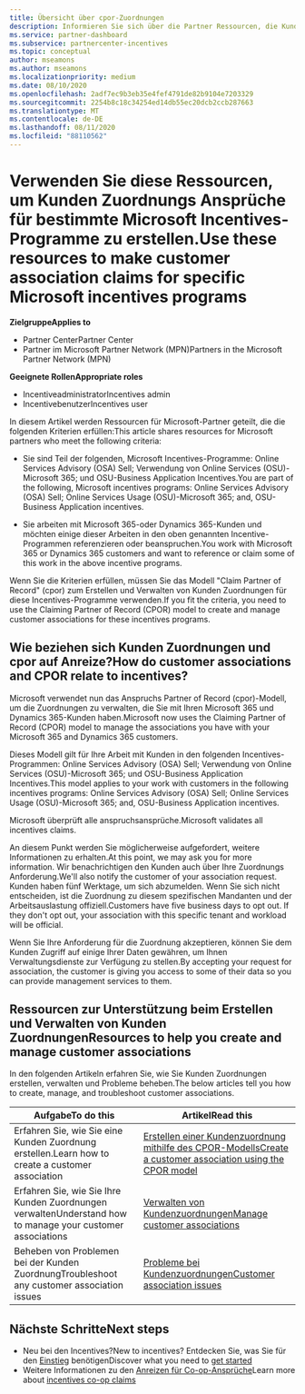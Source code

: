 ```yaml
---
title: Übersicht über cpor-Zuordnungen
description: Informieren Sie sich über die Partner Ressourcen, die Kunden bestimmten Incentive-Programmen über das Anspruchs Partner of Record-Modell (cpor) zuordnen müssen.
ms.service: partner-dashboard
ms.subservice: partnercenter-incentives
ms.topic: conceptual
author: mseamons
ms.author: mseamons
ms.localizationpriority: medium
ms.date: 08/10/2020
ms.openlocfilehash: 2adf7ec9b3eb35e4fef4791de82b9104e7203329
ms.sourcegitcommit: 2254b8c18c34254ed14db55ec20dcb2ccb287663
ms.translationtype: MT
ms.contentlocale: de-DE
ms.lasthandoff: 08/11/2020
ms.locfileid: "88110562"
---
```

# <a name="use-these-resources-to-make-customer-association-claims-for-specific-microsoft-incentives-programs"></a><span data-ttu-id="87164-103">Verwenden Sie diese Ressourcen, um Kunden Zuordnungs Ansprüche für bestimmte Microsoft Incentives-Programme zu erstellen.</span><span class="sxs-lookup"><span data-stu-id="87164-103">Use these resources to make customer association claims for specific Microsoft incentives programs</span></span>

<span data-ttu-id="87164-104">**Zielgruppe**</span><span class="sxs-lookup"><span data-stu-id="87164-104">**Applies to**</span></span>

- <span data-ttu-id="87164-105">Partner Center</span><span class="sxs-lookup"><span data-stu-id="87164-105">Partner Center</span></span>
- <span data-ttu-id="87164-106">Partner im Microsoft Partner Network (MPN)</span><span class="sxs-lookup"><span data-stu-id="87164-106">Partners in the Microsoft Partner Network (MPN)</span></span>

<span data-ttu-id="87164-107">**Geeignete Rollen**</span><span class="sxs-lookup"><span data-stu-id="87164-107">**Appropriate roles**</span></span>

- <span data-ttu-id="87164-108">Incentiveadministrator</span><span class="sxs-lookup"><span data-stu-id="87164-108">Incentives admin</span></span>
- <span data-ttu-id="87164-109">Incentivebenutzer</span><span class="sxs-lookup"><span data-stu-id="87164-109">Incentives user</span></span>

<span data-ttu-id="87164-110">In diesem Artikel werden Ressourcen für Microsoft-Partner geteilt, die die folgenden Kriterien erfüllen:</span><span class="sxs-lookup"><span data-stu-id="87164-110">This article shares resources for Microsoft partners who meet the following criteria:</span></span>

- <span data-ttu-id="87164-111">Sie sind Teil der folgenden, Microsoft Incentives-Programme: Online Services Advisory (OSA) Sell; Verwendung von Online Services (OSU)-Microsoft 365; und OSU-Business Application Incentives.</span><span class="sxs-lookup"><span data-stu-id="87164-111">You are part of the following, Microsoft incentives programs: Online Services Advisory (OSA) Sell; Online Services Usage (OSU)-Microsoft 365; and, OSU-Business Application incentives.</span></span>

- <span data-ttu-id="87164-112">Sie arbeiten mit Microsoft 365-oder Dynamics 365-Kunden und möchten einige dieser Arbeiten in den oben genannten Incentive-Programmen referenzieren oder beanspruchen.</span><span class="sxs-lookup"><span data-stu-id="87164-112">You work with Microsoft 365 or Dynamics 365 customers and want to reference or claim some of this work in the above incentive programs.</span></span>

<span data-ttu-id="87164-113">Wenn Sie die Kriterien erfüllen, müssen Sie das Modell "Claim Partner of Record" (cpor) zum Erstellen und Verwalten von Kunden Zuordnungen für diese Incentives-Programme verwenden.</span><span class="sxs-lookup"><span data-stu-id="87164-113">If you fit the criteria, you need to use the Claiming Partner of Record (CPOR) model to create and manage customer associations for these incentives programs.</span></span>
 
## <a name="how-do-customer-associations-and-cpor-relate-to-incentives"></a><span data-ttu-id="87164-114">Wie beziehen sich Kunden Zuordnungen und cpor auf Anreize?</span><span class="sxs-lookup"><span data-stu-id="87164-114">How do customer associations and CPOR relate to incentives?</span></span>

<span data-ttu-id="87164-115">Microsoft verwendet nun das Anspruchs Partner of Record (cpor)-Modell, um die Zuordnungen zu verwalten, die Sie mit Ihren Microsoft 365 und Dynamics 365-Kunden haben.</span><span class="sxs-lookup"><span data-stu-id="87164-115">Microsoft now uses the Claiming Partner of Record (CPOR) model to manage the associations you have with your Microsoft 365 and Dynamics 365 customers.</span></span>

<span data-ttu-id="87164-116">Dieses Modell gilt für Ihre Arbeit mit Kunden in den folgenden Incentives-Programmen: Online Services Advisory (OSA) Sell; Verwendung von Online Services (OSU)-Microsoft 365; und OSU-Business Application Incentives.</span><span class="sxs-lookup"><span data-stu-id="87164-116">This model applies to your work with customers in the following incentives programs: Online Services Advisory (OSA) Sell; Online Services Usage (OSU)-Microsoft 365; and, OSU-Business Application incentives.</span></span>

<span data-ttu-id="87164-117">Microsoft überprüft alle anspruchsansprüche.</span><span class="sxs-lookup"><span data-stu-id="87164-117">Microsoft validates all incentives claims.</span></span>

<span data-ttu-id="87164-118">An diesem Punkt werden Sie möglicherweise aufgefordert, weitere Informationen zu erhalten.</span><span class="sxs-lookup"><span data-stu-id="87164-118">At this point, we may ask you for more information.</span></span> <span data-ttu-id="87164-119">Wir benachrichtigen den Kunden auch über Ihre Zuordnungs Anforderung.</span><span class="sxs-lookup"><span data-stu-id="87164-119">We'll also notify the customer of your association request.</span></span> <span data-ttu-id="87164-120">Kunden haben fünf Werktage, um sich abzumelden. Wenn Sie sich nicht entscheiden, ist die Zuordnung zu diesem spezifischen Mandanten und der Arbeitsauslastung offiziell.</span><span class="sxs-lookup"><span data-stu-id="87164-120">Customers have five business days to opt out. If they don't opt out, your association with this specific tenant and workload will be official.</span></span>

<span data-ttu-id="87164-121">Wenn Sie Ihre Anforderung für die Zuordnung akzeptieren, können Sie dem Kunden Zugriff auf einige Ihrer Daten gewähren, um Ihnen Verwaltungsdienste zur Verfügung zu stellen.</span><span class="sxs-lookup"><span data-stu-id="87164-121">By accepting your request for association, the customer is giving you access to some of their data so you can provide management services to them.</span></span> 

## <a name="resources-to-help-you-create-and-manage-customer-associations"></a><span data-ttu-id="87164-122">Ressourcen zur Unterstützung beim Erstellen und Verwalten von Kunden Zuordnungen</span><span class="sxs-lookup"><span data-stu-id="87164-122">Resources to help you create and manage customer associations</span></span>

<span data-ttu-id="87164-123">In den folgenden Artikeln erfahren Sie, wie Sie Kunden Zuordnungen erstellen, verwalten und Probleme beheben.</span><span class="sxs-lookup"><span data-stu-id="87164-123">The below articles tell you how to create, manage, and troubleshoot customer associations.</span></span>

|  <span data-ttu-id="87164-124">**Aufgabe**</span><span class="sxs-lookup"><span data-stu-id="87164-124">**To do this**</span></span>  |  <span data-ttu-id="87164-125">**Artikel**</span><span class="sxs-lookup"><span data-stu-id="87164-125">**Read this**</span></span>  |
|--------------|-----------|
| <span data-ttu-id="87164-126">Erfahren Sie, wie Sie eine Kunden Zuordnung erstellen.</span><span class="sxs-lookup"><span data-stu-id="87164-126">Learn how to create a customer association</span></span>  | [<span data-ttu-id="87164-127">Erstellen einer Kundenzuordnung mithilfe des CPOR-Modells</span><span class="sxs-lookup"><span data-stu-id="87164-127">Create a customer association using the CPOR model</span></span>](submit-osa-claim.md)  |
|<span data-ttu-id="87164-128">Erfahren Sie, wie Sie Ihre Kunden Zuordnungen verwalten</span><span class="sxs-lookup"><span data-stu-id="87164-128">Understand how to manage your customer associations</span></span>  | [<span data-ttu-id="87164-129">Verwalten von Kundenzuordnungen</span><span class="sxs-lookup"><span data-stu-id="87164-129">Manage customer associations</span></span>](incentives-manage-customer-associations.md)  |
|<span data-ttu-id="87164-130">Beheben von Problemen bei der Kunden Zuordnung</span><span class="sxs-lookup"><span data-stu-id="87164-130">Troubleshoot any customer association issues</span></span>  | [<span data-ttu-id="87164-131">Probleme bei Kundenzuordnungen</span><span class="sxs-lookup"><span data-stu-id="87164-131">Customer association issues</span></span>](incentives-customer-association-issues.md)  |

## <a name="next-steps"></a><span data-ttu-id="87164-132">Nächste Schritte</span><span class="sxs-lookup"><span data-stu-id="87164-132">Next steps</span></span>

- <span data-ttu-id="87164-133">Neu bei den Incentives?</span><span class="sxs-lookup"><span data-stu-id="87164-133">New to incentives?</span></span> <span data-ttu-id="87164-134">Entdecken Sie, was Sie für den [Einstieg](incentives-get-started-intro.md) benötigen</span><span class="sxs-lookup"><span data-stu-id="87164-134">Discover what you need to [get started](incentives-get-started-intro.md)</span></span>
- <span data-ttu-id="87164-135">Weitere Informationen zu den [Anreizen für Co-op-Ansprüche](claims-overview.md)</span><span class="sxs-lookup"><span data-stu-id="87164-135">Learn more about [incentives co-op claims](claims-overview.md)</span></span>
